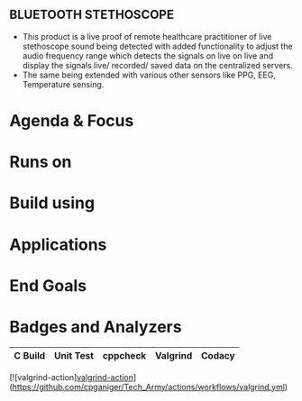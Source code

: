 
## BLUETOOTH STETHOSCOPE

* This product is a live proof of remote healthcare practitioner of live stethoscope sound being detected with added functionality to adjust the audio frequency range which detects the signals on live on live and display the signals live/ recorded/ saved data on the centralized servers.
* The same being extended with various other sensors like PPG, EEG, Temperature sensing.

# Agenda & Focus


# Runs on

# Build using

# Applications


# End Goals


# Badges and Analyzers

|C Build|Unit Test|cppcheck|Valgrind|Codacy|
|:--:|:--:|:--:|:--:|:--:|
[![valgrind-action][valgrind-action](https://github.com/cpganiger/Tech_Army/actions/workflows/valgrind.yml/badge.svg)](https://github.com/cpganiger/Tech_Army/actions/workflows/valgrind.yml)

